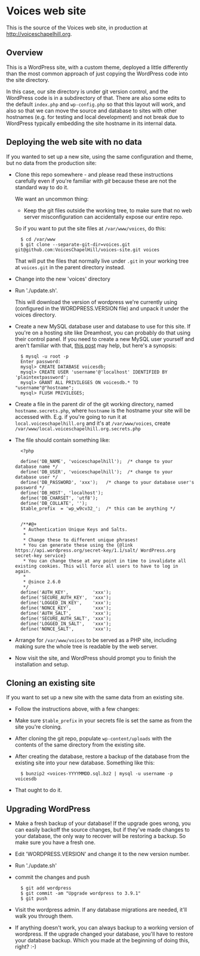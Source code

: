 Voices web site
===============

This is the source of the Voices web site, in production at
http://voiceschapelhill.org.

Overview
--------

This is a WordPress site, with a custom theme, deployed a little differently
than the most common approach of just copying the WordPress code into the
site directory.

In this case, our site directory is under git version control, and the
WordPress code is in a subdirectory of that. There are also
some edits to the default `index.php` and `wp-config.php` so that this
layout will work, and also so that we can move the source and database
to sites with other hostnames (e.g. for testing and local development)
and not break due to WordPress typically embedding the site hostname in
its internal data.

Deploying the web site with no data
-----------------------------------

If you wanted to set up a new site, using the same configuration and theme, but
no data from the production site:

* Clone this repo somewhere - and please read these instructions carefully even
  if you're familiar with _git_ because these are not the standard way to do it.

  We want an uncommon thing:

  * Keep the git files outside the working tree, to make sure that no
    web server misconfiguration can accidentally expose our entire repo.

  So if you want to put the site files at `/var/www/voices`, do this:

        $ cd /var/www
        $ git clone --separate-git-dir=voices.git git@github.com:VoicesChapelHill/voices-site.git voices

  That will put the files that normally live under `.git` in your working tree
  at `voices.git` in the parent directory instead.

* Change into the new 'voices' directory

* Run './update.sh'.

  This will download the version of wordpress we're currently using (configured
  in the WORDPRESS.VERSION file) and unpack it under the voices directory.

* Create a new MySQL database user and database to use for this site. If you're on a hosting site like Dreamhost,  you can probably do that using their control panel. If you need to create a new MySQL user yourself and aren't familiar with that, [this post](https://codex.wordpress.org/Installing_WordPress#Using_the_MySQL_Client) may help, but here's a synopsis:

        $ mysql -u root -p
        Enter password:
        mysql> CREATE DATABASE voicesdb;
        mysql> CREATE USER 'username'@'localhost' IDENTIFIED BY 'plaintextpassword';
        mysql> GRANT ALL PRIVILEGES ON voicesdb.* TO "username"@"hostname";
        mysql> FLUSH PRIVILEGES;

* Create a file in the parent dir of the git working directory, named `hostname.secrets.php`,
  where `hostname` is the hostname your site will be accessed with. E.g. if you're going
  to run it at `local.voiceschapelhill.org` and it's at `/var/www/voices`, create
  `/var/www/local.voiceschapelhill.org.secrets.php`
* The file should contain something like:

        <?php

        define('DB_NAME', 'voiceschapelhill');  /* change to your database name */
        define('DB_USER', 'voiceschapelhill');  /* change to your database user */
        define('DB_PASSWORD', 'xxx');   /* change to your database user's password */
        define('DB_HOST', 'localhost');
        define('DB_CHARSET', 'utf8');
        define('DB_COLLATE', '');
        $table_prefix  = 'wp_w9cv32_';  /* this can be anything */


        /**#@+
         * Authentication Unique Keys and Salts.
         *
         * Change these to different unique phrases!
         * You can generate these using the {@link https://api.wordpress.org/secret-key/1.1/salt/ WordPress.org secret-key service}
         * You can change these at any point in time to invalidate all existing cookies. This will force all users to have to log in again.
         *
         * @since 2.6.0
         */
        define('AUTH_KEY',         'xxx');
        define('SECURE_AUTH_KEY',  'xxx');
        define('LOGGED_IN_KEY',    'xxx');
        define('NONCE_KEY',        'xxx');
        define('AUTH_SALT',        'xxx');
        define('SECURE_AUTH_SALT', 'xxx');
        define('LOGGED_IN_SALT',   'xxx');
        define('NONCE_SALT',       'xxx');

* Arrange for `/var/www/voices` to be served as a PHP site, including making sure the whole tree
  is readable by the web server.
* Now visit the site, and WordPress should prompt you to finish the installation
  and setup.

Cloning an existing site
------------------------

If you want to set up a new site with the same data from an existing site.

* Follow the instructions above, with a few changes:
* Make sure `$table_prefix` in your secrets file is set the same as from
  the site you're cloning.
* After cloning the git repo, populate `wp-content/uploads` with the contents
  of the same directory from the existing site.
* After creating the database, restore a backup of the database from the
  existing site into your new database. Something like this:

        $ bunzip2 <voices-YYYYMMDD.sql.bz2 | mysql -u username -p voicesdb

* That ought to do it.

Upgrading WordPress
-------------------

* Make a fresh backup of your database! If the upgrade goes wrong, you can
  easily backoff the source changes, but if they've made changes to your
  database, the only way to recover will be restoring a backup.  So make
  sure you have a fresh one.
* Edit 'WORDPRESS.VERSION' and change it to the new version number.
* Run './update.sh'
* commit the changes and push

        $ git add wordpress
        $ git commit -am "Upgrade wordpress to 3.9.1"
        $ git push

* Visit the wordpress admin. If any database migrations are needed, it'll
  walk you through them.

* If anything doesn't work, you can always backup to a working version
  of wordpress. If the upgrade changed your database, you'll have to restore
  your database backup. Which you made at the beginning of doing this, right? :-)
